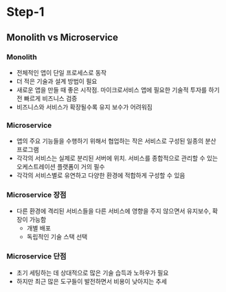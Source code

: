 # Step-1

## Monolith vs Microservice

### Monolith

- 전체적인 앱이 단일 프로세스로 동작
- 더 적은 기술과 설계 방법이 필요
- 새로운 앱을 만들 때 좋은 시작점. 마이크로서비스 앱에 필요한 기술적 투자를 하기 전 빠르게 비즈니스 검증
- 비즈니스와 서비스가 확장될수록 유지 보수가 어려워짐

### Microservice

- 앱의 주요 기능들을 수행하기 위해서 협업하는 작은 서비스로 구성된 일종의 분산 프로그램
- 각각의 서비스는 실제로 분리된 서버에 위치. 서비스를 종합적으로 관리할 수 있는 오케스트레이션 플랫폼이 거의 필수
- 각각의 서비스별로 유연하고 다양한 환경에 적합하게 구성할 수 있음

### Microservice 장점

- 다른 환경에 격리된 서비스들을 다른 서비스에 영향을 주지 않으면서 유지보수, 확장이 가능함
  - 개별 배포
  - 독립적인 기술 스택 선택

### Microservice 단점

- 초기 세팅하는 데 상대적으로 많은 기술 습득과 노하우가 필요
- 하지만 최근 많은 도구들이 발전하면서 비용이 낮아지는 추세
